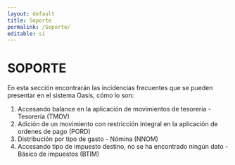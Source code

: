 ```yaml
---
layout: default
title: Soporte
permalink: /Soporte/
editable: si
---
```


# SOPORTE

En esta sección encontrarán las incidencias frecuentes que se pueden presentar en el sistema Oasis, cómo lo son:

1. Accesando balance en la aplicación de movimientos de tesorería - Tesorería (TMOV)
2. Adición de un movimiento con restricción integral en la aplicación de ordenes de pago (PORD)
3. Distribución por tipo de gasto - Nómina (NNOM)
4. Accesando tipo de impuesto destino, no se ha encontrado ningún dato - Básico de impuestos (BTIM)
